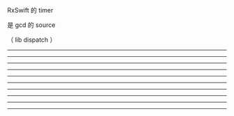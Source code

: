 RxSwift 的 timer

是 gcd 的 source


（ lib dispatch ）




<hr>
<hr>
<hr>

<hr>

<hr>


<hr>


<hr>
<hr>
<hr>

<hr>


